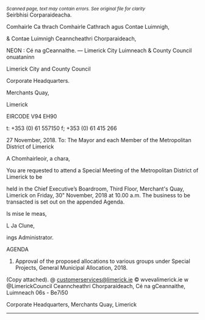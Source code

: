 *<small>Scanned page, text may contain errors. See original file for clarity</small>*  
Seirbhisi Corparaideacha.

Comhairle Ca thrach Comhairle Cathrach agus Contae Luimnigh,

& Contae Luimnigh Ceanncheathri Chorparaideach,

NEON : Cé na gCeannaithe.
— Limerick City Luimneach
& County Council onuataninn

Limerick City and County Council

Corporate Headquarters.

Merchants Quay,

Limerick

EIRCODE V94 EH90

t: +353 (0) 61 557150
f; +353 (0) 61 415 266

27 November, 2018.
To: The Mayor and each Member of the Metropolitan District of Limerick

A Chomhairleoir, a chara,

You are requested to attend a Special Meeting of the Metropolitan District of Limerick to be

held in the Chief Executive’s Boardroom, Third Floor, Merchant's Quay, Limerick on Friday,
30" November, 2018 at 10.00 a.m. The business to be transacted is set out on the appended
Agenda.

Is mise le meas,

L
Ja Clune,

ings Administrator.

AGENDA
1. Approval of the proposed allocations to various groups under Special Projects, General
Municipal Allocation, 2018.

(Copy attached).
@ customerservices@limerick.ie
© wvevalimerick.ie
w @LimerickCouncil
Ceanncheathri Chorparaideach, Cé na gCeannaithe, Luimneach 06s - Be7i50

Corporate Headquarters, Merchants Quay, Limerick

---
